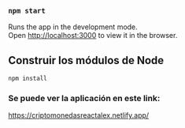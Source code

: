 
### `npm start`

Runs the app in the development mode.<br />
Open [http://localhost:3000](http://localhost:3000) to view it in the browser.

## Construir los módulos de Node

```
npm install
```

### Se puede ver la aplicación en este link: 

https://criptomonedasreactalex.netlify.app/


